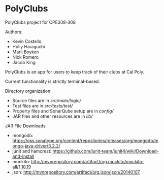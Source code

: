 # PolyClubs
PolyClubs project for CPE308-309


Authors:
   - Kevin Costello
   - Holly Haraguchi
   - Marii Boyken
   - Nick Romero
   - Jacob King

PolyClubs is an app for users to keep track of their clubs at Cal Poly.

Current functionality is strictly terminal-based.

Directory organization:

- Source files are in *src/main/logic/* 
- Test files are in *src/tests/test/*
- Property files and SonarQube setup are in *config/*
- JAR files and other resources are in *lib/*


JAR File Downloads
- mongodb: https://oss.sonatype.org/content/repositories/releases/org/mongodb/mongo-java-driver/3.2.2/
- junit and hamcrest: https://github.com/junit-team/junit4/wiki/Download-and-Install
- mockito: http://mvnrepository.com/artifact/org.mockito/mockito-all/1.10.19
- json: http://mvnrepository.com/artifact/org.json/json/20140107
